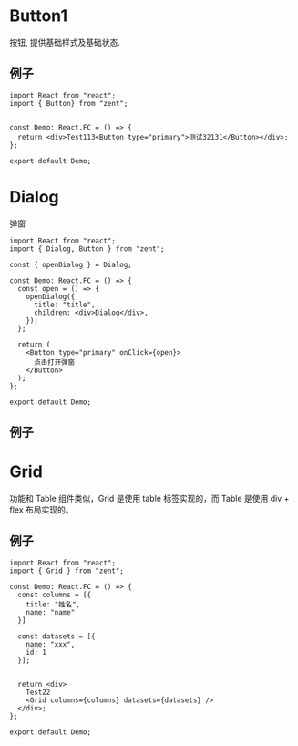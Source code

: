 # Button1

按钮, 提供基础样式及基础状态.

## 例子

```code
import React from "react";
import { Button} from "zent";


const Demo: React.FC = () => {
  return <div>Test113<Button type="primary">测试32131</Button></div>;
};

export default Demo;
```

# Dialog

弹窗

```code
import React from "react";
import { Dialog, Button } from "zent";

const { openDialog } = Dialog;

const Demo: React.FC = () => {
  const open = () => {
    openDialog({
      title: "title",
      children: <div>Dialog</div>,
    });
  };

  return (
    <Button type="primary" onClick={open}>
      点击打开弹窗
    </Button>
  );
};

export default Demo;
```

## 例子

# Grid

功能和 Table 组件类似，Grid 是使用 table 标签实现的，而 Table 是使用 div + flex 布局实现的。

## 例子

```code
import React from "react";
import { Grid } from "zent";

const Demo: React.FC = () => {
  const columns = [{
    title: "姓名",
    name: "name"
  }]

  const datasets = [{
    name: "xxx",
    id: 1
  }];


  return <div>
    Test22
    <Grid columns={columns} datasets={datasets} />
  </div>;
};

export default Demo;
```
